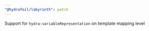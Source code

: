 ```yaml
---
"@hydrofoil/labyrinth": patch
---
```


Support for `hydra:variableRepresentation` on template mapping level
